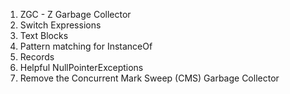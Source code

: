 1. ZGC - Z Garbage Collector
2. Switch Expressions
3. Text Blocks
4. Pattern matching for InstanceOf
5. Records
6. Helpful NullPointerExceptions
7. Remove the Concurrent Mark Sweep (CMS) Garbage Collector